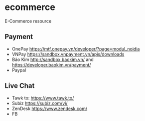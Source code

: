 ﻿# ecommerce
E-Commerce resource

## Payment
* OnePay https://mtf.onepay.vn/developer/?page=modul_noidia
* VNPay https://sandbox.vnpayment.vn/apis/downloads
* Bảo Kim http://sandbox.baokim.vn/ and https://developer.baokim.vn/payment/
* Paypal

## Live Chat
* Tawk to: https://www.tawk.to/
* Subiz https://subiz.com/vi/
* ZenDesk https://www.zendesk.com/
* FB